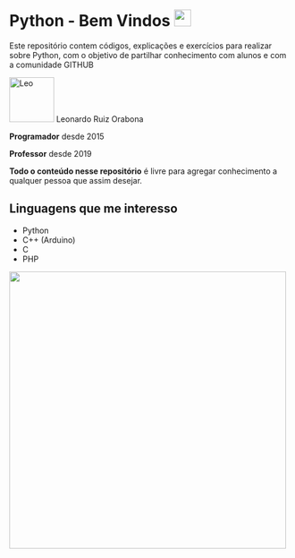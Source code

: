 # Python - Bem Vindos <img src="https://raw.githubusercontent.com/iampavangandhi/iampavangandhi/master/gifs/Hi.gif" width="30px">

Este repositório contem códigos, explicações e exercícios para realizar sobre Python, com o objetivo de partilhar conhecimento com alunos e com a comunidade GITHUB


[//]: contributor-faces

<a href="https://github.com/leoruiz197"><img src="https://avatars.githubusercontent.com/u/14226441?v=4" title="Leo" width="80" height="80"></a> Leonardo Ruiz Orabona

**Programador** desde 2015

**Professor** desde 2019

**Todo o conteúdo nesse repositório** é livre para agregar conhecimento a qualquer pessoa que assim desejar.

## Linguagens que me interesso

- Python
- C++ (Arduino)
- C
- PHP



<img width="495px" align="left" src="https://github-readme-stats.vercel.app/api?username=leoruiz197&theme=buefy&?theme=dark&show_icons=true%count_private=true&include_all_commits=true&hide=contribs,prs,issues"/>
